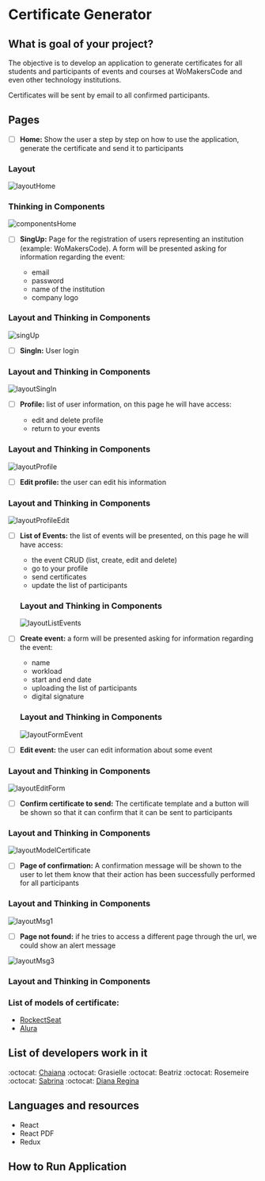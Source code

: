 # Certificate Generator

## What is goal of your project? 

The objective is to develop an application to generate certificates for all students and participants of events and courses at WoMakersCode and even other technology institutions.

Certificates will be sent by email to all confirmed participants.

## Pages 

- [ ] **Home:** Show the user a step by step on how to use the application, generate the certificate and send it to participants

### Layout 

 ![layoutHome](https://user-images.githubusercontent.com/46378210/77123261-66886780-6a1e-11ea-91a5-2e1d699a76a8.png)

### Thinking in Components 

![componentsHome](https://user-images.githubusercontent.com/46378210/77124294-38f0ed80-6a21-11ea-9a90-95dd0fe5590f.png)

- [ ] **SingUp:** Page for the registration of users representing an institution (example: WoMakersCode). A form will be presented asking for information regarding the event:

  - email
  - password
  - name of the institution
  - company logo
 
 ### Layout and Thinking in Components 
 
 ![singUp](https://user-images.githubusercontent.com/46378210/77124311-47d7a000-6a21-11ea-9c43-789e40d135f1.png)
 
- [ ] **SingIn:** User login

 ### Layout and Thinking in Components 
 
 ![layoutSingIn](https://user-images.githubusercontent.com/46378210/77126143-db5f9f80-6a26-11ea-89b0-614ac6d3ec38.png)

- [ ] **Profile:** list of user information, on this page he will have access:

  - edit and delete profile
  - return to your events
  
 ### Layout and Thinking in Components 
 
 ![layoutProfile](https://user-images.githubusercontent.com/46378210/77126137-d6025500-6a26-11ea-9bbb-9b265a9331e6.png)

- [ ] **Edit profile:** the user can edit his information

 ### Layout and Thinking in Components 
 
![layoutProfileEdit](https://user-images.githubusercontent.com/46378210/77126141-d7cc1880-6a26-11ea-9d97-48ba244157da.png)

- [ ] **List of Events:** the list of events will be presented, on this page he will have access:

  - the event CRUD (list, create, edit and delete)
  - go to your profile
  - send certificates
  - update the list of participants
  
  ### Layout and Thinking in Components 
  
  ![layoutListEvents](https://user-images.githubusercontent.com/46378210/77126066-9cc9e500-6a26-11ea-871d-339c5f7bb2f5.png)

- [ ] **Create event:** a form will be presented asking for information regarding the event:

  - name
  - workload
  - start and end date
  - uploading the list of participants
  - digital signature
 
  ### Layout and Thinking in Components 
  
  ![layoutFormEvent](https://user-images.githubusercontent.com/46378210/77126059-989dc780-6a26-11ea-8531-d8e795e4cb7f.png)

- [ ] **Edit event:** the user can edit information about some event 

 ### Layout and Thinking in Components 
 
![layoutEditForm](https://user-images.githubusercontent.com/46378210/77126941-85d8c200-6a29-11ea-9268-9a01ac7af683.png)

- [ ] **Confirm certificate to send:** The certificate template and a button will be shown so that it can confirm that it can be sent to participants

 ### Layout and Thinking in Components 
 
 ![layoutModelCertificate](https://user-images.githubusercontent.com/46378210/77126510-11515380-6a28-11ea-925c-d123740ef839.png)

- [ ] **Page of confirmation:** A confirmation message will be shown to the user to let them know that their action has been successfully performed for all participants

 ### Layout and Thinking in Components 
 
 ![layoutMsg1](https://user-images.githubusercontent.com/46378210/77126076-a2272f80-6a26-11ea-896e-eb6ef38b59b9.png)

- [ ] **Page not found:** if he tries to access a different page through the url, we could show an alert message

![layoutMsg3](https://user-images.githubusercontent.com/46378210/77126128-cb47c000-6a26-11ea-90c6-27c2f334127f.png)

 ### Layout and Thinking in Components 

### List of models of certificate: 

- [RockectSeat](https://skylab.rocketseat.com.br/api/files/certificates/d9bb2df6-c24b-4500-b3cd-410ff05cb0dc.pdf)
- [Alura](https://cursos.alura.com.br/user/bea-ali/course/consultas-sql-server-2017/certificate)

## List of developers work in it

:octocat: [Chaiana](https://github.com/chaihermes)
:octocat: Grasielle 
:octocat: Beatriz
:octocat: Rosemeire
:octocat: [Sabrina](https://github.com/sabrinabuco)
:octocat: [Diana Regina](https://github.com/Diana-ops)

## Languages and resources 

- React
- React PDF
- Redux 

## How to Run Application

